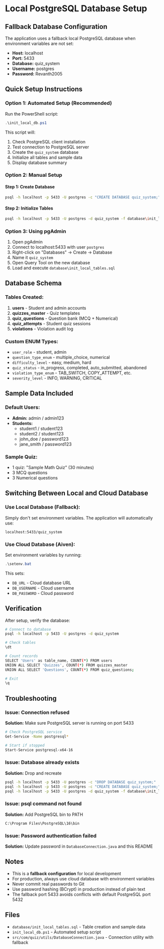 # Local PostgreSQL Database Setup

## Fallback Database Configuration

The application uses a fallback local PostgreSQL database when environment variables are not set:

- **Host:** localhost
- **Port:** 5433
- **Database:** quiz_system
- **Username:** postgres
- **Password:** Revanth2005

## Quick Setup Instructions

### Option 1: Automated Setup (Recommended)

Run the PowerShell script:
```powershell
.\init_local_db.ps1
```

This script will:
1. Check PostgreSQL client installation
2. Test connection to PostgreSQL server
3. Create the `quiz_system` database
4. Initialize all tables and sample data
5. Display database summary

### Option 2: Manual Setup

#### Step 1: Create Database
```bash
psql -h localhost -p 5433 -U postgres -c "CREATE DATABASE quiz_system;"
```

#### Step 2: Initialize Tables
```bash
psql -h localhost -p 5433 -U postgres -d quiz_system -f database\init_local_tables.sql
```

### Option 3: Using pgAdmin

1. Open pgAdmin
2. Connect to localhost:5433 with user `postgres`
3. Right-click on "Databases" → Create → Database
4. Name it `quiz_system`
5. Open Query Tool on the new database
6. Load and execute `database\init_local_tables.sql`

## Database Schema

### Tables Created:
1. **users** - Student and admin accounts
2. **quizzes_master** - Quiz templates
3. **quiz_questions** - Question bank (MCQ + Numerical)
4. **quiz_attempts** - Student quiz sessions
5. **violations** - Violation audit log

### Custom ENUM Types:
- `user_role` - student, admin
- `question_type_enum` - multiple_choice, numerical
- `difficulty_level` - easy, medium, hard
- `quiz_status` - in_progress, completed, auto_submitted, abandoned
- `violation_type_enum` - TAB_SWITCH, COPY_ATTEMPT, etc.
- `severity_level` - INFO, WARNING, CRITICAL

## Sample Data Included

### Default Users:
- **Admin:** admin / admin123
- **Students:**
  - student1 / student123
  - student2 / student123
  - john_doe / password123
  - jane_smith / password123

### Sample Quiz:
- 1 quiz: "Sample Math Quiz" (30 minutes)
- 3 MCQ questions
- 3 Numerical questions

## Switching Between Local and Cloud Database

### Use Local Database (Fallback):
Simply don't set environment variables. The application will automatically use:
```
localhost:5433/quiz_system
```

### Use Cloud Database (Aiven):
Set environment variables by running:
```powershell
.\setenv.bat
```

This sets:
- `DB_URL` - Cloud database URL
- `DB_USERNAME` - Cloud username
- `DB_PASSWORD` - Cloud password

## Verification

After setup, verify the database:

```bash
# Connect to database
psql -h localhost -p 5433 -U postgres -d quiz_system

# Check tables
\dt

# Count records
SELECT 'Users' as table_name, COUNT(*) FROM users
UNION ALL SELECT 'Quizzes', COUNT(*) FROM quizzes_master
UNION ALL SELECT 'Questions', COUNT(*) FROM quiz_questions;

# Exit
\q
```

## Troubleshooting

### Issue: Connection refused
**Solution:** Make sure PostgreSQL server is running on port 5433
```bash
# Check PostgreSQL service
Get-Service -Name postgresql*

# Start if stopped
Start-Service postgresql-x64-16
```

### Issue: Database already exists
**Solution:** Drop and recreate
```bash
psql -h localhost -p 5433 -U postgres -c "DROP DATABASE quiz_system;"
psql -h localhost -p 5433 -U postgres -c "CREATE DATABASE quiz_system;"
psql -h localhost -p 5433 -U postgres -d quiz_system -f database\init_local_tables.sql
```

### Issue: psql command not found
**Solution:** Add PostgreSQL bin to PATH
```
C:\Program Files\PostgreSQL\16\bin
```

### Issue: Password authentication failed
**Solution:** Update password in `DatabaseConnection.java` and this README

## Notes

- This is a **fallback configuration** for local development
- For production, always use cloud database with environment variables
- Never commit real passwords to Git
- Use password hashing (BCrypt) in production instead of plain text
- The fallback port 5433 avoids conflicts with default PostgreSQL port 5432

## Files

- `database/init_local_tables.sql` - Table creation and sample data
- `init_local_db.ps1` - Automated setup script
- `src/com/quiz/utils/DatabaseConnection.java` - Connection utility with fallback
